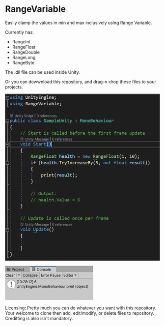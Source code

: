 # RangeVariable
Easily clamp the values in min and max inclusively using Range Variable.

Currently has:
- RangeInt
- RangeFloat
- RangeDouble
- RangeLong
- RangeByte

The .dll file can be used inside Unity.

Or you can dowwnload this repository, and drag-n-drop these files to your projects.

![Unity Sample Script](https://github.com/emmanuel-dev000/Range-Variable/blob/master/Images/Unity%20Sample%20Script.PNG)

![Console Log](https://github.com/emmanuel-dev000/Range-Variable/blob/master/Images/Console%20Log.PNG)

Licensing:
Pretty much you can do whatever you want with this repository.
Your welcome to clone then add, edit/modify, or delete files to repository.
Creditting is also isn't mandatory.
